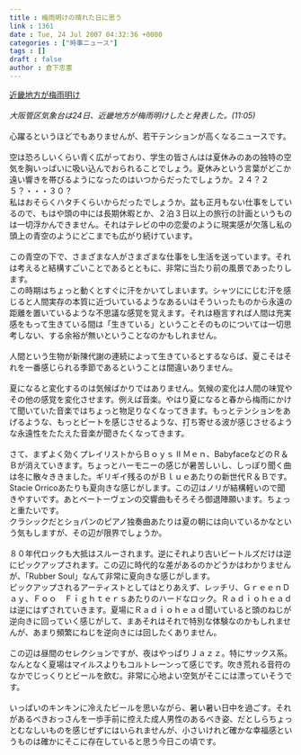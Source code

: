 ```yaml
---
title : 梅雨明けの晴れた日に思う
link : 1361
date : Tue, 24 Jul 2007 04:32:36 +0000
categories : ["時事ニュース"]
tags : []
draft : false
author : 倉下忠憲
---
```


<A HREF="http://www.nikkei.co.jp/news/main/20070724AT5C2400K24072007.html" TARGET="_blank">近畿地方が梅雨明け</A> <BR><BR><I>大阪管区気象台は24日、近畿地方が梅雨明けしたと発表した。(11:05)</I><BR><BR>心躍るというほどでもありませんが、若干テンションが高くなるニュースです。<BR><BR>空は恐ろしいくらい青く広がっており、学生の皆さんはは夏休みのあの独特の空気を胸いっぱいに吸い込んでおられることでしょう。夏休みという言葉がどこか遠い響きを帯びるようになったのはいつからだったでしょうか。２４？２５？・・・３０？<BR>私はおそらくハタチくらいからだったでしょうか。盆も正月もない仕事をしているので、もはや頭の中には長期休暇とか、２泊３日以上の旅行の計画というものは一切浮かんできません。それはテレビの中の恋愛のように現実感が欠落し私の頭上の青空のようにどこまでも広がり続けています。<BR><BR>この青空の下で、さまざまな人がさまざまな仕事をし生活を送っています。それは考えると結構すごいことであるとともに、非常に当たり前の風景であったりします。<BR>この時期はちょっと動くとすぐに汗をかいてしまいます。シャツににじむ汗を感じると人間実存の本質に近づいているようなあるいはそういったものから永遠の距離を置いているような不思議な感覚を覚えます。それは極言すれば人間は充実感をもって生きている間は「生きている」ということそのものについては一切思考しない、する余裕が無いということなのかもしれません。<BR><BR>人間という生物が新陳代謝の連続によって生きているとするならば、夏こそはそれを一番感じられる季節であるということは間違いありません。<BR><BR>夏になると変化するのは気候ばかりではありません。気候の変化は人間の味覚やその他の感覚を変化させます。例えば音楽。やはり夏になると春から梅雨にかけて聞いていた音楽ではちょっと物足りなくなってきます。もっとテンションをあげるような、もっとビートを感じさせるような、打ち寄せる波が感じさせるような永遠性をたたえた音楽が聞きたくなってきます。<BR><BR>さて、まずよく効くプレイリストからＢｏｙｓ Ⅱ Ｍｅｎ、BabyfaceなどのＲ＆Ｂが消えていきます。ちょっとハーモニーの感じが暑苦しいし、しっぽり聞く曲は冬に散々ききました。ギリギイ残るのがＢｌｕｅあたりの新世代Ｒ＆Ｂです。Stacie Orricoあたりも夏向きな感じがします。この辺はノリが結構軽いので聞きやすいです。あとベートーヴェンの交響曲もそろそろ御退陣願います。ちょっと重たいです。<BR>クラシックだとショパンのピアノ独奏曲あたりは夏の朝には向いているかなという気もしますが、その辺が限界でしょうか。<BR><BR>８０年代ロックも大抵はスルーされます。逆にそれより古いビートルズだけは逆にピックアップされます。この辺に時代的な差があるのかどうかはわかりませんが、「Rubber Soul」なんて非常に夏向きな感じがします。<BR>ピックアップされるアーティストとしてはとりあえず、レッチリ、ＧｒｅｅｎＤａｙ、Ｆｏｏ　Ｆｉｇｈｔｅｒｓあたりのハードなロック。Ｒａｄｉｏｈｅａｄは逆にはずされていきます。夏場にＲａｄｉｏｈｅａｄ聞いていると頭のねじが逆向きに回っていく感じがして、まあそれはそれで特別な体験なのかもしれませんが、あまり頻繁にねじを逆向きには回したくありません。<BR><BR>この辺は昼間のセレクションですが、夜はやっぱりＪａｚｚ。特にサックス系。なんとなく夏場はマイルスよりもコルトレーンって感じです。吹き荒れる音符のなかでじっくりとビールを飲む。非常に心地よい空気がそこには漂っていそうです。<BR><BR>いっぱいのキンキンに冷えたビールを思いながら、暑い暑い日中を過ごす。それがあるべきおっさんを一歩手前に控えた成人男性のあるべき姿、だとしらちょっとむなしいものを感じぜずにはいられませんが、小さいけれど確かな幸福感というものは確かにそこに存在していると思う今日この頃です。<br><br>
